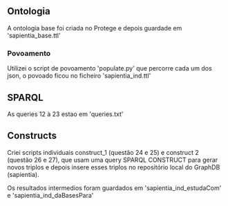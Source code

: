 ## Ontologia
A ontologia base foi criada no Protege e depois guardade em 'sapientia_base.ttl'

### Povoamento
Utilizei o script de povoamento 'populate.py' que percorre cada um dos json, o povoado ficou no ficheiro 'sapientia_ind.ttl'

## SPARQL
As queries 12 à 23 estao em 'queries.txt'

## Constructs
Criei scripts individuais construct_1 (questão 24 e 25) e construct 2 (questão 26 e 27), que usam uma query SPARQL CONSTRUCT para gerar novos triplos e depois insere esses triplos no repositório local do GraphDB (sapientia).

Os resultados intermedios foram guardados em 'sapientia_ind_estudaCom' e  'sapientia_ind_daBasesPara'
